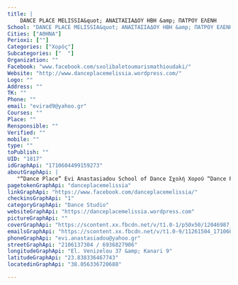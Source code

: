 ```yaml
---
title: |
    DANCE PLACE MELISSIA&quot; ΑΝΑΣΤΑΣΙΑΔΟΥ ΗΒΗ &amp; ΠΑΤΡΟΥ ΕΛΕΝΗ
School: "DANCE PLACE MELISSIA&quot; ΑΝΑΣΤΑΣΙΑΔΟΥ ΗΒΗ &amp; ΠΑΤΡΟΥ ΕΛΕΝΗ"
Cities: ["ΑΘΗΝΑ"]
Perioxi: [""]
Categories: ["Χορός"]
Subcategories: ["  "]
Organization: ""
Facebook: "www.facebook.com/sxolibaletoumarismathioudaki/"
Website: "http://www.danceplacemelissia.wordpress.com/"
Logo: ""
Address: ""
TK: ""
Phone: ""
email: "evirad9@yahoo.gr"
Courses: ""
Place: ""
Rensponsible: ""
Verified: ""
mobile: ""
type: ""
toPublish: ""
UID: "1817"
idGraphApi: "1710604499159273"
aboutGraphApi: | 
   "“Dance Place” Evi Anastasiadou School of Dance Σχολή Χορού “Dance Place” της Ήβης Αναστασιάδου"
pagetokenGraphApi: "danceplacemelissia"
linkGraphApi: "https://www.facebook.com/danceplacemelissia/"
checkinsGraphApi: "1"
categoryGraphApi: "Dance Studio"
websiteGraphApi: "https://danceplacemelissia.wordpress.com"
pictureGraphApi: ""
coverGraphApi: "https://scontent.xx.fbcdn.net/v/t1.0-1/p50x50/12046987_1714192605467129_6131360065298359508_n.jpg?oh=428e6667f9d57897304b2f27376cd143&amp;oe=5B4C3B58"
emailsGraphApi: "https://scontent.xx.fbcdn.net/v/t1.0-9/11261504_1710606715825718_4122610776223810633_n.jpg?oh=5296078ca5c92622853ec7f9471b4504&amp;oe=5B007A21"
phoneGraphApi: "evi.anastasiadou@yahoo.gr"
streetGraphApi: "2106137304 / 6936827906"
longitudeGraphApi: "El. Venizelou 37 &amp; Kanari 9"
latitudeGraphApi: "23.838336467743"
locatedinGraphApi: "38.056336720688"

---
```




